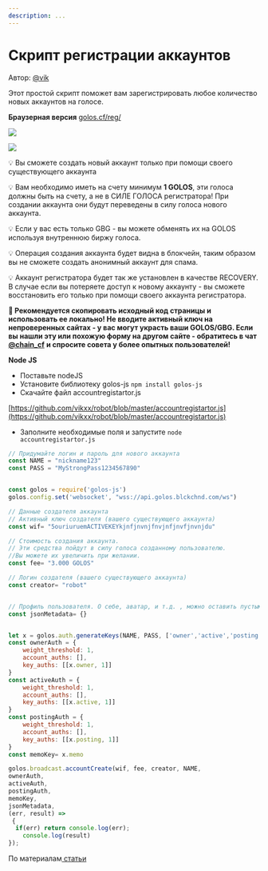 ```yaml
---
description: ...
---
```


# Скрипт регистрации аккаунтов

Автор: [@vik](https://golos.id/@vik)

Этот простой скрипт поможет вам зарегистрировать любое количество новых аккаунтов на голосе.

**Браузерная версия** [golos.cf/reg/](https://golos.cf/reg/)

![](https://imgp.golos.io/0x0/https://i.imgur.com/ZV6OXXu.jpg)

![](https://imgp.golos.io/0x0/https://i.imgur.com/2lbzERi.png)

💡 Вы сможете создать новый аккаунт только при помощи своего существующего аккаунта

💡 Вам необходимо иметь на счету минимум **1 GOLOS**, эти голоса должны быть на счету, а не в СИЛЕ ГОЛОСА регистратора! При создании аккаунта они будут переведены в силу голоса нового аккаунта.

💡 Если у вас есть только GBG - вы можете обменять их на GOLOS используя внутреннюю биржу голоса.

💡 Операция создания аккаунта будет видна в блокчейн, таким образом вы не сможете создать анонимный аккаунт для спама.

💡 Аккаунт регистратора будет так же установлен в качестве RECOVERY. В случае если вы потеряете доступ к новому аккаунту - вы сможете восстановить его только при помощи своего аккаунта регистратора.

**📢 Рекомендуется скопировать исходный код страницы и использовать ее локально! Не вводите активный ключ на непроверенных сайтах - у вас могут украсть ваши GOLOS/GBG. Если вы нашли эту или похожую форму на другом сайте - обратитесь в чат** [**@chain\_cf**](https://t.me/chain_cf) **и спросите совета у более опытных пользователей!**

**Node JS**

* Поставьте nodeJS
* Установите библиотеку golos-js `npm install golos-js`
* Скачайте файл accountregistartor.js

[https://github.com/vikxx/robot/blob/master/accountregistartor.js](https://github.com/vikxx/robot/blob/master/accountregistartor.js)

* Заполните необходимые поля и запустите `node accountregistartor.js`

```javascript
// Придумайте логин и пароль для нового аккаунта
const NAME = "nickname123"
const PASS = "MyStrongPass1234567890"


const golos = require('golos-js')
golos.config.set('websocket', "wss://api.golos.blckchnd.com/ws")

// Данные создателя аккаунта
// Активный ключ создателя (вашего существующего аккаунта)
const wif= "5ouriuruemACTIVEKEYkjnfjnvnjfnvjnfjnvfjnvnjdu"

// Стоимость создания аккаунта.
// Эти средства пойдут в силу голоса созданному пользователю.
//Вы можете их увеличить при желании.
const fee= "3.000 GOLOS"

// Логин создателя (вашего существующего аккаунта)
const creator= "robot"


// Профиль пользователя. О себе, аватар, и т.д. , можно оставить пустым и заполнить позднее
const jsonMetadata= {}


let x = golos.auth.generateKeys(NAME, PASS, ['owner','active','posting','memo'])
const ownerAuth = {
    weight_threshold: 1,
    account_auths: [],
    key_auths: [[x.owner, 1]]
}
const activeAuth = {
    weight_threshold: 1,
    account_auths: [],
    key_auths: [[x.active, 1]]
}
const postingAuth = {
    weight_threshold: 1,
    account_auths: [],
    key_auths: [[x.posting, 1]]
}
const memoKey= x.memo

golos.broadcast.accountCreate(wif, fee, creator, NAME, 
ownerAuth, 
activeAuth, 
postingAuth, 
memoKey, 
jsonMetadata, 
(err, result) =>
 {
  if(err) return console.log(err);
    console.log(result)
});
```

По материалам[ статьи](https://golos.id/ru--golos/@vik/mgnovennaya-registraciya-akkauntov-na-golos-i-steem-bez-verifikacii-i-ogranichenii)

